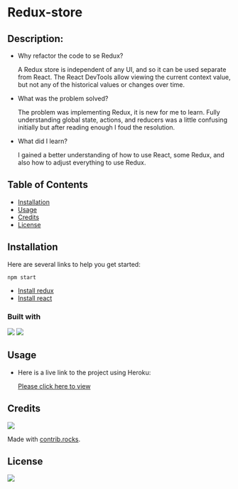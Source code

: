 # Redux-store


## Description:

- Why refactor the code to se Redux?

    A Redux store is independent of any UI, and so it can be used separate from React. The React DevTools allow viewing the current context value, but not any of the historical values or changes over time.

- What was the problem solved?

    The problem was implementing Redux, it is new for me to learn. Fully understanding global state, actions, and reducers was a little confusing initially but after reading enough I foud the resolution.

- What did I learn?

    I gained a better understanding of how to use React, some Redux, and also how to adjust everything to use Redux.

## Table of Contents

- [Installation](#installation)
- [Usage](#usage)
- [Credits](#credits)
- [License](#license)

## Installation
Here are several links to help you get started:

    npm start


- [Install redux](https://redux.js.org/tutorials/fundamentals/part-1-overview)
- [Install react](https://reactjs.org/)

### Built with
<img src="https://img.shields.io/badge/react-%2320232a.svg?style=for-the-badge&logo=react&logoColor=%2361DAFB" />
<img src="https://img.shields.io/badge/redux-%23593d88.svg?style=for-the-badge&logo=redux&logoColor=white" />

 

## Usage

- Here is a live link to the project using Heroku:

     [Please click here to view](www.com)

## Credits
<a href="https://github.com/skyllarb/Fort-polio/graphs/contributors">
  <img src="https://contrib.rocks/image?repo=skyllarb/Fort-polio" />
</a>

Made with [contrib.rocks](https://contrib.rocks).

## License
<img
 src="http://ForTheBadge.com/images/badges/built-with-love.svg" />




